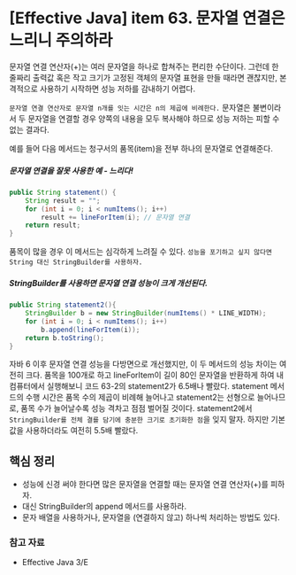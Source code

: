 # [Effective Java] item 63. 문자열 연결은 느리니 주의하라

문자열 연결 연산자(+)는 여러 문자열을 하나로 합쳐주는 편리한 수단이다. 그런데 한 줄짜리 출력값 혹은 작고 크기가 고정된 객체의 문자열 표현을 만들 때라면 괜찮지만, 본격적으로 사용하기 시작하면 성능 저하를 감내하기 어렵다.

`문자열 연결 연산자로 문자열 n개를 잇는 시간은 n의 제곱에 비례한다.` 문자열은 불변이라서 두 문자열을 연결할 경우 양쪽의 내용을 모두 복사해야 하므로 성능 저하는 피할 수 없는 결과다.

예를 들어 다음 메서드는 청구서의 품목(item)을 전부 하나의 문자열로 연결해준다.

##### 문자열 연결을 잘못 사용한 예 - 느리다!
```java
public String statement() {
    String result = "";
    for (int i = 0; i < numItems(); i++)
        result += lineForItem(i); // 문자열 연결
    return result;
}
```

품목이 많을 경우 이 메서드는 심각하게 느려질 수 있다. `성능을 포기하고 싶지 않다면 String 대신 StringBuilder를 사용하자.`

##### StringBuilder를 사용하면 문자열 연결 성능이 크게 개선된다.
```java
public String statement2(){
    StringBuilder b = new StringBuilder(numItems() * LINE_WIDTH);
    for (int i = 0; i < numItems(); i++)
        b.append(lineForItem(i));
    return b.toString();
}
```

자바 6 이후 문자열 연결 성능을 다방면으로 개선했지만, 이 두 메서드의 성능 차이는 여전히 크다. 품목을 100개로 하고 lineForItem이 길이 80인 문자열을 반환하게 하여 내 컴퓨터에서 실행해보니 코드 63-2의 statement2가 6.5배나 빨랐다. statement 메서드의 수행 시간은 품목 수의 제곱이 비례해 늘어나고 statement2는 선형으로 늘어나므로, 품목 수가 늘어날수록 성능 격차고 점점 벌어질 것이다. statement2에서 `StringBuilder를 전체 결를 담기에 충분한 크기로 초기화한 점`을 잊지 말자. 하지만 기본값을 사용하더라도 여전히 5.5배 빨랐다.

## 핵심 정리
- 성능에 신경 써야 한다면 많은 문자열을 연결할 때는 문자열 연결 연산자(+)를 피하자.
- 대신 StringBuilder의 append 메서드를 사용하라. 
- 문자 배열을 사용하거나, 문자열을 (연결하지 않고) 하나씩 처리하는 방법도 있다.

### 참고 자료
- Effective Java 3/E
